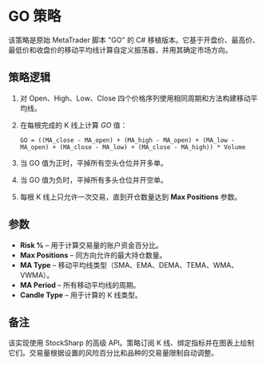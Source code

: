 # GO 策略

该策略是原始 MetaTrader 脚本 "GO" 的 C# 移植版本。它基于开盘价、最高价、最低价和收盘价的移动平均线计算自定义振荡器，并用其确定市场方向。

## 策略逻辑

1. 对 Open、High、Low、Close 四个价格序列使用相同周期和方法构建移动平均线。
2. 在每根完成的 K 线上计算 *GO* 值：
   
   `GO = ((MA_close - MA_open) + (MA_high - MA_open) + (MA_low - MA_open) + (MA_close - MA_low) + (MA_close - MA_high)) * Volume`
3. 当 GO 值为正时，平掉所有空头仓位并开多单。
4. 当 GO 值为负时，平掉所有多头仓位并开空单。
5. 每根 K 线上只允许一次交易，直到开仓数量达到 **Max Positions** 参数。

## 参数

- **Risk %** – 用于计算交易量的账户资金百分比。
- **Max Positions** – 同方向允许的最大持仓数量。
- **MA Type** – 移动平均线类型（SMA、EMA、DEMA、TEMA、WMA、VWMA）。
- **MA Period** – 所有移动平均线的周期。
- **Candle Type** – 用于计算的 K 线类型。

## 备注

该实现使用 StockSharp 的高级 API。策略订阅 K 线、绑定指标并在图表上绘制它们。交易量根据设置的风险百分比和品种的交易量限制自动调整。
